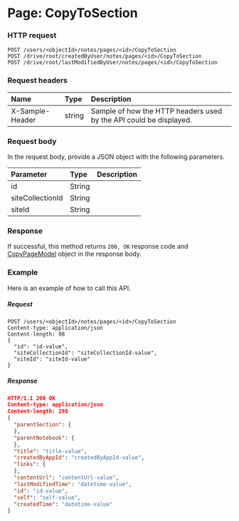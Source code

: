 # Page: CopyToSection


### HTTP request
```http
POST /users/<objectId>/notes/pages/<id>/CopyToSection
POST /drive/root/createdByUser/notes/pages/<id>/CopyToSection
POST /drive/root/lastModifiedByUser/notes/pages/<id>/CopyToSection

```
### Request headers
| Name       | Type | Description|
|:---------------|:--------|:----------|
| X-Sample-Header  | string  | Sample of how the HTTP headers used by the API could be displayed.|

### Request body
In the request body, provide a JSON object with the following parameters.

| Parameter	   | Type	|Description|
|:---------------|:--------|:----------|
|id|String||
|siteCollectionId|String||
|siteId|String||

### Response
If successful, this method returns `200, OK` response code and [CopyPageModel](../resources/copypagemodel.md) object in the response body.

### Example
Here is an example of how to call this API.
##### Request
```http
POST /users/<objectId>/notes/pages/<id>/CopyToSection
Content-type: application/json
Content-length: 98
{
  "id": "id-value",
  "siteCollectionId": "siteCollectionId-value",
  "siteId": "siteId-value"
}
```
##### Response
```json
HTTP/1.1 200 OK
Content-type: application/json
Content-length: 298
{
  "parentSection": {
  },
  "parentNotebook": {
  },
  "title": "title-value",
  "createdByAppId": "createdByAppId-value",
  "links": {
  },
  "contentUrl": "contentUrl-value",
  "lastModifiedTime": "datetime-value",
  "id": "id-value",
  "self": "self-value",
  "createdTime": "datetime-value"
}
```

<!-- uuid: 7a691103-44d1-4ed3-a5d0-b29c303d7483
2015-10-09 18:41:46 UTC -->